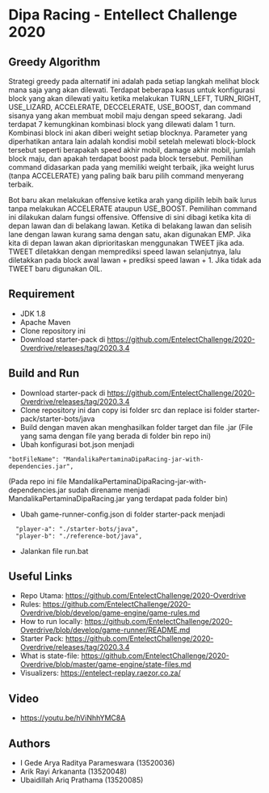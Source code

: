 # Dipa Racing - Entellect Challenge 2020

## Greedy Algorithm
Strategi greedy pada alternatif ini adalah pada setiap langkah melihat block mana saja yang akan dilewati. Terdapat beberapa kasus untuk konfigurasi block yang akan dilewati yaitu ketika melakukan TURN_LEFT, TURN_RIGHT, USE_LIZARD, ACCELERATE, DECCELERATE, USE_BOOST, dan command sisanya yang akan membuat mobil maju dengan speed sekarang. Jadi terdapat 7 kemungkinan kombinasi block yang dilewati dalam 1 turn. Kombinasi block ini akan diberi weight setiap blocknya. Parameter yang diperhatikan antara lain adalah kondisi mobil setelah melewati block-block tersebut seperti berapakah speed akhir mobil, damage akhir mobil, jumlah block maju, dan apakah terdapat boost pada block tersebut. Pemilihan command didasarkan pada yang memiliki weight terbaik, jika weight lurus (tanpa ACCELERATE) yang paling baik baru pilih command menyerang terbaik.

Bot baru akan melakukan offensive ketika arah yang dipilih lebih baik lurus tanpa melakukan ACCELERATE ataupun USE_BOOST. Pemilihan command ini dilakukan dalam fungsi offensive. Offensive di sini dibagi ketika kita di depan lawan dan di belakang lawan. Ketika di belakang lawan dan selisih lane dengan lawan kurang sama dengan satu, akan digunakan EMP. Jika kita di depan lawan akan diprioritaskan menggunakan TWEET jika ada. TWEET diletakkan dengan memprediksi speed lawan selanjutnya, lalu diletakkan pada block awal lawan + prediksi speed lawan + 1. Jika tidak ada TWEET baru digunakan OIL.



## Requirement
* JDK 1.8
* Apache Maven
* Clone repository ini
* Download starter-pack di https://github.com/EntelectChallenge/2020-Overdrive/releases/tag/2020.3.4

## Build and Run
* Download starter-pack di https://github.com/EntelectChallenge/2020-Overdrive/releases/tag/2020.3.4
* Clone repository ini dan copy isi folder src dan replace isi folder starter-pack/starter-bots/java
* Build dengan maven akan menghasilkan folder target dan file .jar (File yang sama dengan file yang berada di folder bin repo ini)
* Ubah konfigurasi bot.json menjadi
```
"botFileName": "MandalikaPertaminaDipaRacing-jar-with-dependencies.jar",
```
(Pada repo ini file MandalikaPertaminaDipaRacing-jar-with-dependencies.jar sudah direname menjadi MandalikaPertaminaDipaRacing.jar yang terdapat pada folder bin)
* Ubah game-runner-config.json di folder starter-pack menjadi
```
  "player-a": "./starter-bots/java",
  "player-b": "./reference-bot/java",
```
* Jalankan file run.bat

## Useful Links
* Repo Utama: https://github.com/EntelectChallenge/2020-Overdrive
* Rules: https://github.com/EntelectChallenge/2020-Overdrive/blob/develop/game-engine/game-rules.md
* How to run locally: https://github.com/EntelectChallenge/2020-Overdrive/blob/develop/game-runner/README.md
* Starter Pack: https://github.com/EntelectChallenge/2020-Overdrive/releases/tag/2020.3.4
* What is state-file: https://github.com/EntelectChallenge/2020-Overdrive/blob/master/game-engine/state-files.md
* Visualizers: https://entelect-replay.raezor.co.za/

## Video
* https://youtu.be/hViNhhYMC8A

## Authors
* I Gede Arya Raditya Parameswara (13520036)
* Arik Rayi Arkananta (13520048)
* Ubaidillah Ariq Prathama (13520085)
